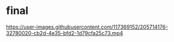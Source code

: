 # final

https://user-images.githubusercontent.com/117369152/205714176-32780020-cb2d-4e35-bfd2-1d79cfa25c73.mp4

